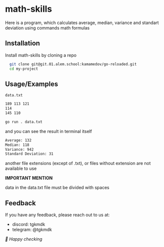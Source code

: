 
# math-skills

Here is a program, which calculates average, median, variance and standart deviation using commands math formulas



## Installation

Install math-skills by cloning a repo 

```bash
  git clone git@git.01.alem.school:kamamedov/go-reloaded.git
  cd my-project
```
    
## Usage/Examples

 `data.txt`
```txt
189 113 121
114
145 110
```

```bash
go run . data.txt
```

and you can see the result in terminal itself

```bash
Average: 132
Median: 118
Variance: 942
Standard Deviation: 31
```

another file extensions (except of .txt), or files without extension are not available to use 

**IMPORTANT MENTION**

data in the data.txt file must be divided with spaces



## Feedback

If you have any feedback, please reach out to us at:

* discord: tgkmdk
* telegram: @tgkmdk

*👋 Happy checking*

